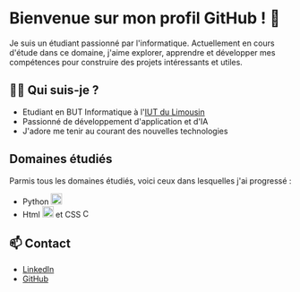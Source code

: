 # Bienvenue sur mon profil GitHub ! 👋
Je suis un étudiant passionné par l'informatique. Actuellement en cours d'étude dans ce domaine, j'aime explorer, apprendre et développer mes compétences pour construire des projets intéressants et utiles.

## 🙋‍♂️ **Qui suis-je ?**
- Etudiant en BUT Informatique à l'<a href="https://www.iut.unilim.fr/">IUT du Limousin</a>
- Passionné de développement d'application et d'IA
- J'adore me tenir au courant des nouvelles technologies

## Domaines étudiés
  Parmis tous les domaines étudiés, voici ceux dans lesquelles j'ai progressé :
  - Python <img src="https://upload.wikimedia.org/wikipedia/commons/c/c3/Python-logo-notext.svg" alt="Python" width="20">
  - Html <img src="https://upload.wikimedia.org/wikipedia/commons/6/61/HTML5_logo_and_wordmark.svg" alt="HTML Logo" width="20"> et CSS <img src="https://upload.wikimedia.org/wikipedia/commons/d/d5/CSS3_logo_and_wordmark.svg" alt="CSS Logo" width="15">


 



## 📫 **Contact**
  - <a href="https://www.linkedin.com/in/julian-barre-9442902b2/">LinkedIn</a>
  - <a href="https://github.com/jbarre-5/jbarre-5">GitHub</a>
  

